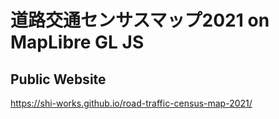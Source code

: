 # 道路交通センサスマップ2021 on MapLibre GL JS
## Public Website
https://shi-works.github.io/road-traffic-census-map-2021/
